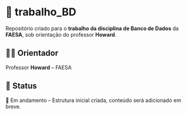 # 📂 trabalho_BD  
Repositório criado para o **trabalho da disciplina de Banco de Dados** da **FAESA**, sob orientação do professor **Howard**.  

## 👨‍🏫 Orientador  
Professor **Howard** – FAESA  

## 📅 Status  
📍 Em andamento – Estrutura inicial criada, conteúdo será adicionado em breve.  
